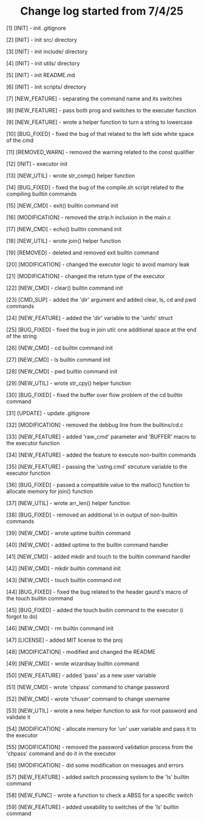 <h1 align='center'>Change log started from 7/4/25</h1>
<p>[1] [INIT] - init .gitignore</p>
<p>[2] [INIT] - init src/ directory</p>
<p>[3] [INIT] - init include/ directory</p>
<p>[4] [INIT] - init utils/ directory</p>
<p>[5] [INIT] - init README.md</p>
<p>[6] [INIT] - init scripts/ directory</p>
<p>[7] [NEW_FEATURE] - separating the command name and its switches</p>
<p>[8] [NEW_FEATURE] - pass both prog and switches to the executer function</p>
<p>[9] [NEW_FEATURE] - wrote a helper function to turn a string to lowercase</p>
<p>[10] [BUG_FIXED] - fixed the bug of that related to the left side white space of the cmd</p>
<p>[11] [REMOVED_WARN] - removed the warning related to the const qualifier</p>
<p>[12] [INIT] - executor init</p>
<p>[13] [NEW_UTIL] - wrote str_comp() helper function</p>
<p>[14] [BUG_FIXED] - fixed the bug of the compile.sh script related to the compiling builtin commands</p>
<p>[15] [NEW_CMD] - exit() builtin command init</p>
<p>[16] [MODIFICATION] - removed the strip.h inclusion in the main.c</p>
<p>[17] [NEW_CMD] - echo() builtin command init</p>
<p>[18] [NEW_UTIL] - wrote join() helper function</p>
<p>[19] [REMOVED] - deleted and removed exit builtin command</p>
<p>[20] [MODIFICATION] - changed the executor logic to avoid mamory leak</p>
<p>[21] [MODIFICATION] - changed the return type of the executor</p>
<p>[22] [NEW_CMD] - clear() builtin command init</p>
<p>[23] [CMD_SUP] - added the 'dir' argument and added clear, ls, cd and pwd commands</p>
<p>[24] [NEW_FEATURE] - added the 'dir' variable to the 'uinfo' struct</p>
<p>[25] [BUG_FIXED] - fixed the bug in join util: one additional space at the end of the string</p>
<p>[26] [NEW_CMD] - cd builtin command init</p>
<p>[27] [NEW_CMD] - ls builtin command init</p>
<p>[28] [NEW_CMD] - pwd builtin command init</p>
<p>[29] [NEW_UTIL] - wrote str_cpy() helper function</p>
<p>[30] [BUG_FIXED] - fixed the buffer over flow problem of the cd builtin command</p>
<p>[31] [UPDATE] - update .gitignore</p>
<p>[32] [MODIFICATION] - removed the debbug line from the builtins/cd.c</p>
<p>[33] [NEW_FEATURE] - added 'raw_cmd' parameter and 'BUFFER' macro to the executor function</p>
<p>[34] [NEW_FEATURE] - added the feature to execute non-builtin commands</p>
<p>[35] [NEW_FEATURE] - passing the 'ustng.cmd' strcuture variable to the executor function</p>
<p>[36] [BUG_FIXED] - passed a compatible value to the malloc() function to allocate memory for join() function</p>
<p>[37] [NEW_UTIL] - wrote arr_len() helper function</p>
<p>[38] [BUG_FIXED] - removed an additional \n in output of non-builtin commands</p>
<p>[39] [NEW_CMD] - wrote uptime builtin command</p>
<p>[40] [NEW_CMD] - added uptime to the builtin command handler</p>
<p>[41] [NEW_CMD] - added mkdir and touch to the builtin command handler</p>
<p>[42] [NEW_CMD] - mkdir builtin command init</p>
<p>[43] [NEW_CMD] - touch builtin command init</p>
<p>[44] [BUG_FIXED] - fixed the bug related to the header gaurd's macro of the touch builtin command</p>
<p>[45] [BUG_FIXED] - added the touch buitin command to the executor (i forgot to do)</p>
<p>[46] [NEW_CMD] - rm builtin command init</p>
<p>[47] [LICENSE] - added MIT license to the proj</p>
<p>[48] [MODIFICATION] - modified and changed the README</p>
<p>[49] [NEW_CMD] - wrote wizardsay builtin command</p>
<p>[50] [NEW_FEATURE] - added 'pass' as a new user variable</p>
<p>[51] [NEW_CMD] - wrote 'chpass' command to change password</p>
<p>[52] [NEW_CMD] - wrote 'chuser' command to change username</p>
<p>[53] [NEW_UTIL] - wrote a new helper function to ask for root password and validate it</p>
<p>[54] [MODIFICATION] - allocate memory for 'un' user variable and pass it to the executor</p>
<p>[55] [MODIFICATION] - removed the password validation process from the 'chpass' command and do it in the executor</p>
<p>[56] [MODIFICATION] - did some modification on messages and errors</p>
<p>[57] [NEW_FEATURE] - added switch processing system to the 'ls' builtin command</p>
<p>[58] [NEW_FUNC] - wrote a function to check a ABSS for a specific switch</p>
<p>[59] [NEW_FEATURE] - added useability to switches of the 'ls' builtin command</p>
